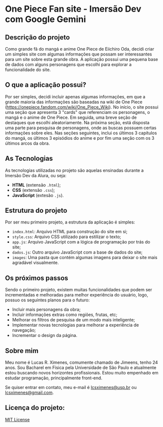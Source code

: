 # One Piece Fan site - Imersão Dev com Google Gemini

## Descrição do projeto
Como grande fã do mangá e anime One Piece de Eiichiro Oda, decidi criar um simples site com algumas informações que possam ser interessantes para um site sobre esta grande obra. A aplicação possui uma pequena base de dados com alguns personagens que escolhi para explorar a funcionalidade do site.

## O que a aplicação possui?
Por ser simples, decidi incluir apenas algumas informações, em que a grande maioria das informações são baseadas na wiki de One Piece (https://onepiece.fandom.com/wiki/One_Piece_Wiki). No início, o site possui uma seção que apresenta 3 "cards" que referenciam os personagens, o mangá e o anime de One Piece. Em seguida, uma breve seção de destaques que escolhi aleatoriamente. Na próxima seção, está disposta uma parte para pesquisa de personagens, onde as buscas possuem certas informações sobre eles. Nas seções seguintes, inclui os últimos 3 capítulos do mangá, os últimos 3 episódios do anime e por fim uma seção com os 3 últimos arcos da obra.

## As Tecnologias
As tecnologias utilizadas no projeto são aquelas ensinadas durante a Imersão Dev da Alura, ou seja:
* **HTML** (extensão `.html`);
* **CSS** (extensão `.css`);
* **JavaScript** (extesão `.js`).

## Estrutura do projeto
Por ser meu primeiro projeto, a estrutura da aplicação é simples:
* `index.html`: Arquivo HTML para construção do site em si;
* `style.css`: Arquivo CSS utilizado para estilizar o texto;
* `app.js`: Arquivo JavaScript com a lógica de programação por trás do site;
* `dados.js`: Outro arquivo JavaScript com a base de dados do site;
* `images`: Uma pasta que contém algumas imagens para deixar o site mais agradável visualmente.

## Os próximos passos
Sendo o primeiro projeto, existem muitas funcionalidades que podem ser incrementadas e melhoradas para melhor experiência do usuário, logo, possuo os seguintes planos para o futuro:
* Incluir mais personagens da obra;
* Incluir informações extras como regiões, frutas, etc;
* Melhorar os filtros de pesquisa de um modo mais inteligente;
* Implementar novas tecnologias para melhorar a experiência de navegação;
* Incrementar o design da página.

## Sobre mim
Meu nome é Lucas R. Ximenes, comumente chamado de Jimeens, tenho 24 anos. Sou Bacharel em Física pela Universidade de São Paulo e atualmente estou buscando novos horizontes profissionais. Estou muito empenhado em estudar programação, principalmente front-end. 

Se quiser entrar em contato, meu e-mail é lcsximenes@usp.br ou lcsximenes@gmail.com.

## Licença do projeto:
[MIT License]((https://opensource.org/licenses/MIT))
